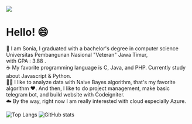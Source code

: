 ![](https://visitor-badge.laobi.icu/badge?page_id=soniatisaputri.soniatisaputri)
# Hello! :smile:
:woman: I am Sonia, I graduated with a bachelor's degree in computer science Universitas Pembangunan Nasional "Veteran" Jawa Timur,<br/>with GPA : 3.88 . <br/>
:coffee: My favorite programming language is C, Java, and PHP. 
Currently study about Javascript & Python. <br/> 
:woman_technologist: I like to analyze data with Naive Bayes algorithm, that's my favorite algorithm :heart:. And then, I like to do project management, make basic telegram bot, and build website with Codeigniter. <br/>
:cloud: By the way, right now I am really interested with cloud especially Azure. <br/>

![Top Langs](https://github-readme-stats.vercel.app/api/top-langs/?username=soniatisaputri&theme=tokyonight)
![GitHub stats](https://github-readme-stats.vercel.app/api?username=soniatisaputri&show_icons=true&theme=tokyonight)
